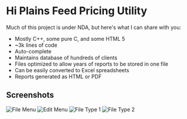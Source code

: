 # Hi Plains Feed Pricing Utility
Much of this project is under NDA, but here's what I can share with you:

* Mostly C++, some pure C, and some HTML 5
* ~3k lines of code
* Auto-complete
* Maintains database of hundreds of clients
* Files optimized to allow years of reports to be stored in one file
* Can be easily converted to Excel spreadsheets
* Reports generated as HTML or PDF

## Screenshots
![File Menu](https://raw.githubusercontent.com/rayalankenyon/rayalankenyon/hi-plains-feed-pricing-utility/master/screenshots/1.png "File Menu")
![Edit Menu](https://raw.githubusercontent.com/rayalankenyon/rayalankenyon/hi-plains-feed-pricing-utility/master/screenshots/2.png "Edit Menu")
![File Type 1](https://raw.githubusercontent.com/rayalankenyon/rayalankenyon/hi-plains-feed-pricing-utility/master/screenshots/3.png "File Type 1")
![File Type 2](https://raw.githubusercontent.com/rayalankenyon/rayalankenyon/hi-plains-feed-pricing-utility/master/screenshots/4.png "File Type 2")